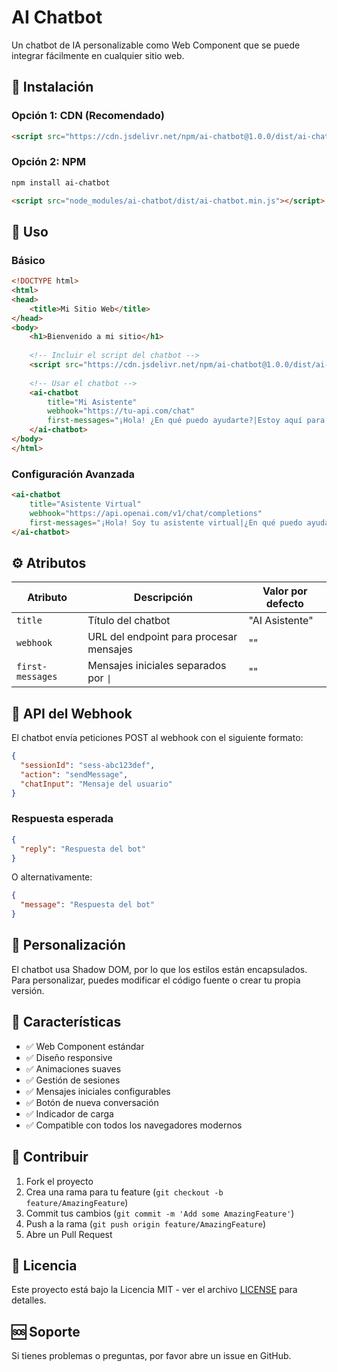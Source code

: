 # AI Chatbot

Un chatbot de IA personalizable como Web Component que se puede integrar fácilmente en cualquier sitio web.

## 🚀 Instalación

### Opción 1: CDN (Recomendado)

```html
<script src="https://cdn.jsdelivr.net/npm/ai-chatbot@1.0.0/dist/ai-chatbot.min.js"></script>
```

### Opción 2: NPM

```bash
npm install ai-chatbot
```

```html
<script src="node_modules/ai-chatbot/dist/ai-chatbot.min.js"></script>
```

## 📖 Uso

### Básico

```html
<!DOCTYPE html>
<html>
<head>
    <title>Mi Sitio Web</title>
</head>
<body>
    <h1>Bienvenido a mi sitio</h1>
    
    <!-- Incluir el script del chatbot -->
    <script src="https://cdn.jsdelivr.net/npm/ai-chatbot@1.0.0/dist/ai-chatbot.min.js"></script>
    
    <!-- Usar el chatbot -->
    <ai-chatbot 
        title="Mi Asistente"
        webhook="https://tu-api.com/chat"
        first-messages="¡Hola! ¿En qué puedo ayudarte?|Estoy aquí para asistirte">
    </ai-chatbot>
</body>
</html>
```

### Configuración Avanzada

```html
<ai-chatbot 
    title="Asistente Virtual"
    webhook="https://api.openai.com/v1/chat/completions"
    first-messages="¡Hola! Soy tu asistente virtual|¿En qué puedo ayudarte hoy?|Estoy listo para responder tus preguntas">
</ai-chatbot>
```

## ⚙️ Atributos

| Atributo | Descripción | Valor por defecto |
|----------|-------------|-------------------|
| `title` | Título del chatbot | "AI Asistente" |
| `webhook` | URL del endpoint para procesar mensajes | "" |
| `first-messages` | Mensajes iniciales separados por `\|` | "" |

## 🔧 API del Webhook

El chatbot envía peticiones POST al webhook con el siguiente formato:

```json
{
  "sessionId": "sess-abc123def",
  "action": "sendMessage",
  "chatInput": "Mensaje del usuario"
}
```

### Respuesta esperada

```json
{
  "reply": "Respuesta del bot"
}
```

O alternativamente:

```json
{
  "message": "Respuesta del bot"
}
```

## 🎨 Personalización

El chatbot usa Shadow DOM, por lo que los estilos están encapsulados. Para personalizar, puedes modificar el código fuente o crear tu propia versión.

## 📝 Características

- ✅ Web Component estándar
- ✅ Diseño responsive
- ✅ Animaciones suaves
- ✅ Gestión de sesiones
- ✅ Mensajes iniciales configurables
- ✅ Botón de nueva conversación
- ✅ Indicador de carga
- ✅ Compatible con todos los navegadores modernos

## 🤝 Contribuir

1. Fork el proyecto
2. Crea una rama para tu feature (`git checkout -b feature/AmazingFeature`)
3. Commit tus cambios (`git commit -m 'Add some AmazingFeature'`)
4. Push a la rama (`git push origin feature/AmazingFeature`)
5. Abre un Pull Request

## 📄 Licencia

Este proyecto está bajo la Licencia MIT - ver el archivo [LICENSE](LICENSE) para detalles.

## 🆘 Soporte

Si tienes problemas o preguntas, por favor abre un issue en GitHub.